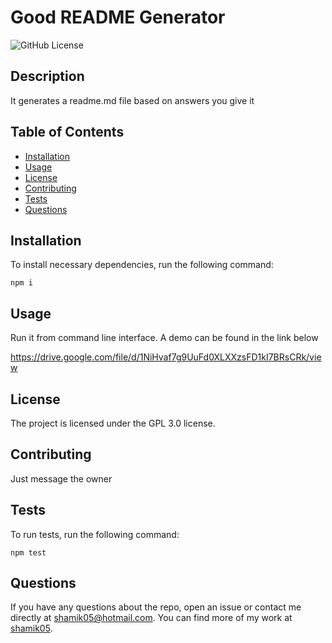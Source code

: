 # Good README Generator
![GitHub License](https://img.shields.io/badge/License-GPL%203.0-blue)
## Description
It generates a readme.md file based on answers you give it
## Table of Contents
* [Installation](#Installation)
* [Usage](#Usage)
* [License](#License)
* [Contributing](#Contributing)
* [Tests](#Tests)
* [Questions](#Questions)
## Installation
To install necessary dependencies, run the following command:
```
npm i
```
## Usage 
Run it from command line interface. A demo can be found in the link below

https://drive.google.com/file/d/1NiHvaf7g9UuFd0XLXXzsFD1kI7BRsCRk/view
## License 
The project is licensed under the GPL 3.0 license.
## Contributing
Just message the owner 
## Tests
To run tests, run the following command:
```
npm test
```
## Questions 
If you have any questions about the repo, open an issue or contact me directly at shamik05@hotmail.com. You can find more of my work at [shamik05](https://github.com/shamik05/).

